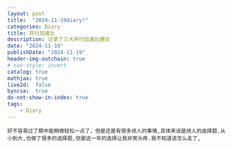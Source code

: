 ```yaml
---
layout: post
title:  "2024-11-19diary!"
categories: Diary
title: 并行加速比
description: 记录了三大并行加速比理论
date: "2024-11-19"
publishDate: "2024-11-19"
header-img-outchain: true
# nav-style: invert
catalog: true
mathjax: true
live2d:  false
byncsa:  true
do-not-show-in-index: true
tags:
    - Diary
---
```

    好不容易过了期中能稍微轻松一点了，但是还是有很多烦人的事情,具体来说是烦人的选择题.从小到大,也做了很多的选择题,但是这一年的选择让我非常头疼.我不知道该怎么走了,